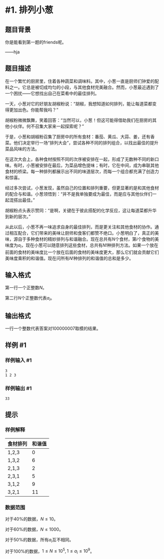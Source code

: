 # #1. 排列小葱

## 题目背景

你是能看到第一题的friends呢。

——hja

## 题目描述

在一个繁忙的厨房里，住着各种蔬菜和调味料。其中，小葱一直是厨师们钟爱的配料之一。它总是被切成均匀的小段，与其他食材完美融合。然而，小葱最近遇到了一个困扰——它想找出自己在菜肴中的最佳排列。

一天，小葱对它的好朋友胡椒粉说：“胡椒，我想知道如何排列，能让每道菜都变得更加出色。你能帮我吗？”

胡椒粉微微飘舞，笑着回答：“当然可以，小葱！但这可能得借助我们在厨房的其他小伙伴。何不召集大家来一起探索呢？”

于是，小葱和胡椒粉召集了厨房中的所有食材：番茄、黄瓜、大蒜、姜，还有香菜。他们决定举行一场“排列大会”，尝试各种不同的排列组合，以找出最佳的提升菜品风味的方法。

在这次大会上，各种食材按照不同的次序被安排在一起，形成了无数种不同的新口味。有时，小葱被安排在最后，为菜品增色提味；有时，它在中间，成为串联其他食材的桥梁。每一种排列都展示出不同的味道层次，而每一个组合都充满了创造力和惊喜。

经过多次尝试，小葱发现，虽然自己的位置和排列重要，但更显著的是和其他食材的配合与和谐。小葱领悟到：“并不是我单独要成为最佳，而是应与其他伙伴们一起混搭出最佳。”

胡椒粉点头表示赞同：“是啊，关键在于彼此搭配的化学反应，这让每道菜都升华到新的层次。”

从此以后，小葱不再一味追求自身的最佳排列，而是更关注和其他食材的协作。通过相互配合，它们带来的美味让厨师和食客们都赞不绝口。小葱明白了，真正的美味，源自于多种食材的精妙排列与和谐融合。现在总共有$N$个食材，第$i$个食物的美味度为$a_i$，现在小葱可以随意排列这些食材，总共有$N!$种排列方法。如果一个放在前面的食材的美味度比一个放在后面的食材的美味度更大，那么它们就会贡献它们美味度乘积的和谐值。现在问所有$N!$种排列的和谐值的总和是多少。

## 输入格式

第一行一个正整数$N$。

第二行$N$个正整数代表$a_i$。

## 输出格式

一行一个整数代表答案对$100000007$取模的结果。

## 样例 #1

### 样例输入 #1

```
3
1 2 3
```

### 样例输出 #1

```
33
```

## 提示

### 样例解释

|食材排列|和谐值|
|--|--|
|1,2,3|0|
|1,3,2|6|
|2,1,3|2|
|2,3,1|5|
|3,1,2|9|
|3,2,1|11|

### 数据范围

对于$40\%$的数据，$N\leq 10$。

对于$60\%$的数据，$N\leq 1000$。

对于$50\%$的数据，所有$a_i$互不相同。

对于$100\%$的数据，$1\leq N\leq 10^5,1\leq a_i\leq 10^9$。